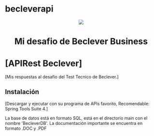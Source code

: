 # becleverapi
<p align="center">
 <img src="https://img.shields.io/badge/STATUS-EN%20DESAROLLO-green">
 </p>
 
<h1 align="center"> Mi desafio de Beclever Business </h1>


  <h1>[APIRest Beclever]</h1>
  <p>[Mis respuestas al desafio del Test Tecnico de Beclever.]</p>
  
  <h2>Instalación</h2>
  <p>[Descargar y ejecutar con su programa de APIs favorito, Recomendable: Spring Tools Suite 4.]</p>

La base de datos está en formato SQL, está en el directorio main con el nombre 'BecleverDB'.
La documentación importante se encuentra en formato .DOC y .PDF
